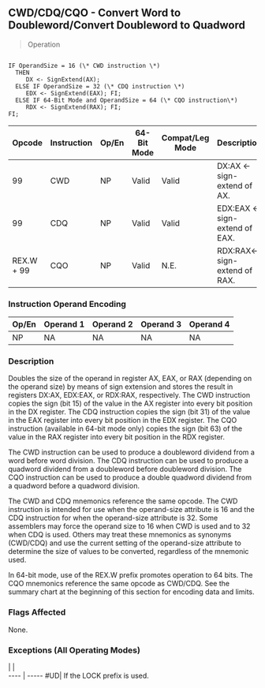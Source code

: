 ## CWD/CDQ/CQO - Convert Word to Doubleword/Convert Doubleword to Quadword

> Operation
``` slim

IF OperandSize = 16 (\* CWD instruction \*)
  THEN
     DX <- SignExtend(AX);
  ELSE IF OperandSize = 32 (\* CDQ instruction \*)
     EDX <- SignExtend(EAX); FI;
  ELSE IF 64-Bit Mode and OperandSize = 64 (\* CQO instruction\*)
     RDX <- SignExtend(RAX); FI;
FI;

```

 Opcode    | Instruction| Op/En| 64-Bit Mode| Compat/Leg Mode| Description                  
 ---  | --- | --- | --- | --- | ---
 99        | CWD        | NP   | Valid      | Valid          | DX:AX ← sign-extend of AX.   
 99        | CDQ        | NP   | Valid      | Valid          | EDX:EAX ← sign-extend of EAX.
 REX.W + 99| CQO        | NP   | Valid      | N.E.           | RDX:RAX← sign-extend of RAX. 

### Instruction Operand Encoding
 Op/En| Operand 1| Operand 2| Operand 3| Operand 4
 ---  | --- | --- | --- | ---
 NP   | NA       | NA       | NA       | NA       

### Description
Doubles the size of the operand in register AX, EAX, or RAX (depending on the
operand size) by means of sign extension and stores the result in registers
DX:AX, EDX:EAX, or RDX:RAX, respectively. The CWD instruction copies the sign
(bit 15) of the value in the AX register into every bit position in the DX register.
The CDQ instruction copies the sign (bit 31) of the value in the EAX register
into every bit position in the EDX register. The CQO instruction (available
in 64-bit mode only) copies the sign (bit 63) of the value in the RAX register
into every bit position in the RDX register.

The CWD instruction can be used to produce a doubleword dividend from a word
before word division. The CDQ instruction can be used to produce a quadword
dividend from a doubleword before doubleword division. The CQO instruction can
be used to produce a double quadword dividend from a quadword before a quadword
division.

The CWD and CDQ mnemonics reference the same opcode. The CWD instruction is
intended for use when the operand-size attribute is 16 and the CDQ instruction
for when the operand-size attribute is 32. Some assemblers may force the operand
size to 16 when CWD is used and to 32 when CDQ is used. Others may treat these
mnemonics as synonyms (CWD/CDQ) and use the current setting of the operand-size
attribute to determine the size of values to be converted, regardless of the
mnemonic used.

In 64-bit mode, use of the REX.W prefix promotes operation to 64 bits. The CQO
mnemonics reference the same opcode as CWD/CDQ. See the summary chart at the
beginning of this section for encoding data and limits.



### Flags Affected
None.


### Exceptions (All Operating Modes)
   | |  
---- | -----
 #UD| If the LOCK prefix is used.
